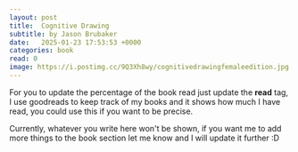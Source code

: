 ```yaml
---
layout: post
title:  Cognitive Drawing
subtitle: by Jason Brubaker
date:   2025-01-23 17:53:53 +0000
categories: book
read: 0
image: https://i.postimg.cc/9Q3Xh8wy/cognitivedrawingfemaleedition.jpg
---
```


For you to update the percentage of the book read just update the **read** tag, I use goodreads to keep track of my books and it shows how much I have read, you could use this if you want to be precise.

Currently, whatever you write here won't be shown, if you want me to add more things to the book section let me know and I will update it further :D